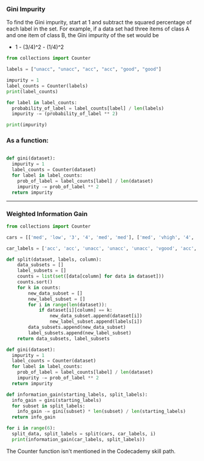 ### Gini Impurity
To find the Gini impurity, start at 1 and subtract the squared percentage of each label in the set. 
For example, if a data set had three items of class A and one item of class B, the Gini impurity of the set would be

  - 1 - (3/4)^2 - (1/4)^2
  
```python
from collections import Counter

labels = ["unacc", "unacc", "acc", "acc", "good", "good"]

impurity = 1
label_counts = Counter(labels)
print(label_counts)

for label in label_counts:
  probability_of_label = label_counts[label] / len(labels)
  impurity -= (probability_of_label ** 2)

print(impurity)
```
### As a function:
```python

def gini(dataset):
  impurity = 1
  label_counts = Counter(dataset)
  for label in label_counts:
    prob_of_label = label_counts[label] / len(dataset)
    impurity -= prob_of_label ** 2
  return impurity

```

--------------------------------------------------------------------------------------------------------------------------------------------------------------------------------
### Weighted Information Gain
```python
from collections import Counter

cars = [['med', 'low', '3', '4', 'med', 'med'], ['med', 'vhigh', '4', 'more', 'small', 'high'], ['high', 'med', '3', '2', 'med', 'low'], ['med', 'low', '4', '4', 'med', 'low'], ['med', 'low', '5more', '2', 'big', 'med'], ['med', 'med', '2', 'more', 'big', 'high'], ['med', 'med', '2', 'more', 'med', 'med'], ['vhigh', 'vhigh', '2', '2', 'med', 'low'], ['high', 'med', '4', '2', 'big', 'low'], ['low', 'low', '2', '4', 'big', 'med']]

car_labels = ['acc', 'acc', 'unacc', 'unacc', 'unacc', 'vgood', 'acc', 'unacc', 'unacc', 'good']

def split(dataset, labels, column):
    data_subsets = []
    label_subsets = []
    counts = list(set([data[column] for data in dataset]))
    counts.sort()
    for k in counts:
        new_data_subset = []
        new_label_subset = []
        for i in range(len(dataset)):
            if dataset[i][column] == k:
                new_data_subset.append(dataset[i])
                new_label_subset.append(labels[i])
        data_subsets.append(new_data_subset)
        label_subsets.append(new_label_subset)
    return data_subsets, label_subsets

def gini(dataset):
  impurity = 1
  label_counts = Counter(dataset)
  for label in label_counts:
    prob_of_label = label_counts[label] / len(dataset)
    impurity -= prob_of_label ** 2
  return impurity

def information_gain(starting_labels, split_labels):
  info_gain = gini(starting_labels)
  for subset in split_labels:
    info_gain -= gini(subset) * len(subset) / len(starting_labels)
  return info_gain

for i in range(6):
  split_data, split_labels = split(cars, car_labels, i)
  print(information_gain(car_labels, split_labels))
```
The Counter function isn't mentioned in the Codecademy skill path.

